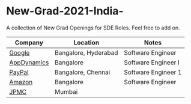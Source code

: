 # New-Grad-2021-India-
A collection of New Grad Openings for SDE Roles. Feel free to add on.

**Company** | **Location** | **Notes**
---------------------------------- | -------------------------------------------------------------- | -------------------------------------------------------------
[Google](https://careers.google.com/jobs/results/75449425519878854-software-engineer-university-graduate-2021-start/) | Bangalore, Hyderabad | Software Engineer
[AppDynamics](https://jobs.cisco.com/jobs/ProjectDetail/AppD-Software-Engineer-I-New-Grad-India-UHR/1295492) | Bangalore | Software Engineer I
[PayPal](https://paypal.wd1.myworkdayjobs.com/en-US/jobs/job/Bangalore-IN/Software-Engineer-1_R0059719-1?Codes=W-LINKEDIN) | Bangalore, Chennai | Software Engineer 1
[Amazon](https://www.amazon.jobs/en/jobs/1200321/software-development-engineer) | Bangalore | Software Engineer
[JPMC](https://jpmc.fa.oraclecloud.com/hcmUI/CandidateExperience/en/sites/CX_1001/job/210010090/?utm_medium=jobshare) | Mumbai

